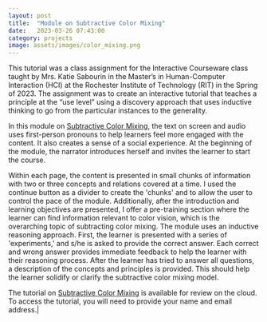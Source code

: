 ```yaml
---
layout: post
title:  "Module on Subtractive Color Mixing"
date:   2023-03-26 07:43:00
category: projects
image: assets/images/color_mixing.png
---
```


This tutorial was a class assignment for the Interactive Courseware class taught by Mrs. Katie Sabourin in the Master’s in Human-Computer Interaction (HCI) at the Rochester Institute of Technology (RIT) in the Spring of 2023. The assignment was to create an interactive tutorial that teaches a principle at the “use level” using a discovery approach that uses inductive thinking to go from the particular instances to the generality.

In this module on [Subtractive Color Mixing](https://app.cloud.scorm.com/sc/InvitationConfirmEmail?publicInvitationId=c073458f-808f-4d74-955f-40bde57c4a32), the text on screen and audio uses first-person pronouns to help learners feel more engaged with the content. It also creates a sense of a social experience. At the beginning of the module, the narrator introduces herself and invites the learner to start the course.

 Within each page, the content is presented in small chunks of information with two or three concepts and relations covered at a time. I used the continue button as a divider to create the 'chunks' and to allow the user to control the pace of the module. Additionally, after the introduction and learning objectives are presented, I offer a pre-training section where the learner can find information relevant to color vision, which is the overarching topic of subtracting color mixing. The module uses an inductive reasoning approach. First, the learner is presented with a series of 'experiments,' and s/he is asked to provide the correct answer. Each correct and wrong answer provides immediate feedback to help the learner with their reasoning process. After the learner has tried to answer all questions, a description of the concepts and principles is provided. This should help the learner solidify or clarify the subtractive color mixing model.

The tutorial on [Subtractive Color Mixing](https://app.cloud.scorm.com/sc/InvitationConfirmEmail?publicInvitationId=c073458f-808f-4d74-955f-40bde57c4a32) is available for review on the cloud. To access the tutorial, you will need to provide your name and email address.|